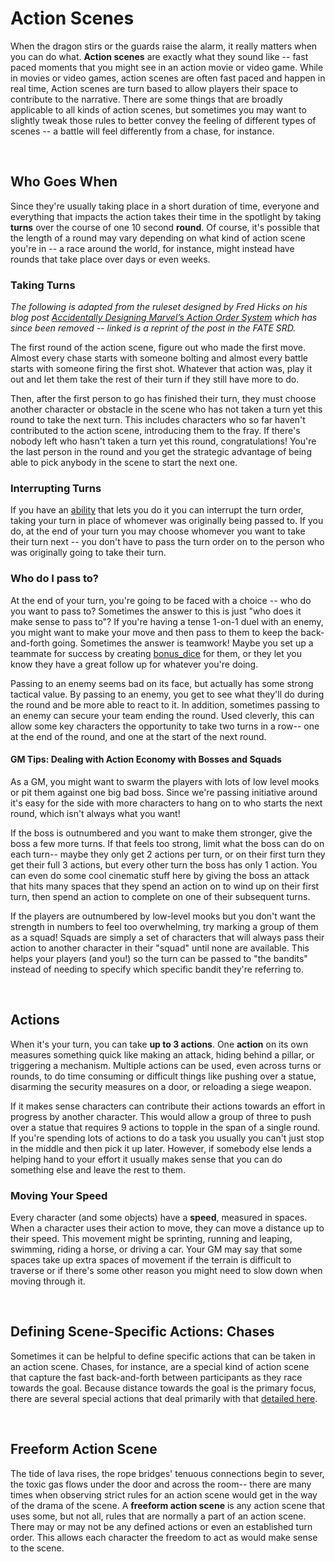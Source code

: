 # Action Scenes
When the dragon stirs or the guards raise the alarm, it really matters when you can do what. **Action scenes** are exactly what they sound like -- fast paced moments that you might see in an action movie or video game. While in movies or video games, action scenes are often fast paced and happen in real time, Action scenes are turn based to allow players their space to contribute to the narrative. There are some things that are broadly applicable to all kinds of action scenes, but sometimes you may want to slightly tweak those rules to better convey the feeling of different types of scenes -- a battle will feel differently from a chase, for instance.

<br/>

## Who Goes When

Since they're usually taking place in a short duration of time, everyone and everything that impacts the action takes their time in the spotlight by taking **turns** over the course of one 10 second **round**. Of course, it's possible that the length of a round may vary depending on what kind of action scene you're in -- a race around the world, for instance, might instead have rounds that take place over days or even weeks.

### Taking Turns

_The following is adapted from the ruleset designed by Fred Hicks on his blog post [Accidentally Designing Marvel’s Action Order System](https://fate-srd.com/odds-ends/elective-action-order) which has since been removed -- linked is a reprint of the post in the FATE SRD._

The first round of the action scene, figure out who made the first move. Almost every chase starts with someone bolting and almost every battle starts with someone firing the first shot. Whatever that action was, play it out and let them take the rest of their turn if they still have more to do.

Then, after the first person to go has finished their turn, they must choose another character or obstacle in the scene who has not taken a turn yet this round to take the next turn. This includes characters who so far haven't contributed to the action scene, introducing them to the fray. If there's nobody left who hasn't taken a turn yet this round, congratulations! You're the last person in the round and you get the strategic advantage of being able to pick anybody in the scene to start the next one.

### Interrupting Turns

If you have an [ability](../character/abilities.md) that lets you do it you can interrupt the turn order, taking your turn in place of whomever was originally being passed to. If you do, at the end of your turn you may choose whomever you want to take their turn next -- you don't have to pass the turn order on to the person who was originally going to take their turn.

### Who do I pass to?

At the end of your turn, you're going to be faced with a choice -- who do you want to pass to? Sometimes the answer to this is just "who does it make sense to pass to"? If you're having a tense 1-on-1 duel with an enemy, you might want to make your move and then pass to them to keep the back-and-forth going. Sometimes the answer is teamwork! Maybe you set up a teammate for success by creating [bonus_dice](../gameplay/bonus_dice.md) for them, or they let you know they have a great follow up for whatever you're doing.

Passing to an enemy seems bad on its face, but actually has some strong tactical value. By passing to an enemy, you get to see what they'll do during the round and be more able to react to it. In addition, sometimes passing to an  enemy can secure your team ending the round. Used cleverly, this can allow some key characters the opportunity to take two turns in a row-- one at the end of the round, and one at the start of the next round.

#### GM Tips: Dealing with Action Economy with Bosses and Squads

As a GM, you might want to swarm the players with lots of low level mooks or pit them against one big bad boss. Since we're passing initiative around it's easy for the side with more characters to hang on to who starts the next round, which isn't always what you want!

If the boss is outnumbered and you want to make them stronger, give the boss a few more turns. If that feels too strong, limit what the boss can do on each turn-- maybe they only get 2 actions per turn, or on their first turn they get their full 3 actions, but every other turn the boss has only 1 action. You can even do some cool cinematic stuff here by giving the boss an attack that hits many spaces that they spend an action on to wind up on their first turn, then spend an action to complete on one of their subsequent turns.

If the players are outnumbered by low-level mooks but you don't want the strength in numbers to feel too overwhelming, try marking a group of them as a squad! Squads are simply a set of characters that will always pass their action to another character in their "squad" until none are available. This helps your players (and you!) so the turn can be passed to "the bandits" instead of needing to specify which specific bandit they're referring to.

<br/>

## Actions

When it's your turn, you can take **up to 3 actions**. One **action** on its own measures something quick like making an attack, hiding behind a pillar, or triggering a mechanism. Multiple actions can be used, even across turns or rounds, to do time consuming or difficult things like pushing over a statue, disarming the security measures on a door, or reloading a siege weapon.

If it makes sense characters can contribute their actions towards an effort in progress by another character. This would allow a group of three to push over a statue that requires 9 actions to topple in the span of a single round. If you're spending lots of actions to do a task you usually you can't just stop in the middle and then pick it up later. However, if somebody else lends a helping hand to your effort it usually makes sense that you can do something else and leave the rest to them.

### Moving Your Speed

Every character (and some objects) have a **speed**, measured in spaces. When a character uses their action to move, they can move a distance up to their speed. This movement might be sprinting, running and leaping, swimming, riding a horse, or driving a car. Your GM may say that some spaces take up extra spaces of movement if the terrain is difficult to traverse or if there's some other reason you might need to slow down when moving through it.

<br/>

## Defining Scene-Specific Actions: Chases

Sometimes it can be helpful to define specific actions that can be taken in an action scene. Chases, for instance, are a special kind of action scene that capture the fast back-and-forth between participants as they race towards the goal. Because distance towards the goal is the primary focus, there are several special actions that deal primarily with that [detailed here](chases.md).

<br/>

## Freeform Action Scene

The tide of lava rises, the rope bridges' tenuous connections begin to sever, the toxic gas flows under the door and across the room-- there are many times when observing strict rules for an action scene would get in the way of the drama of the scene. A **freeform action scene** is any action scene that uses some, but not all, rules that are normally a part of an action scene. There may or may not be any defined actions or even an established turn order. This allows each character the freedom to act as would make sense to the scene.

<br/>
